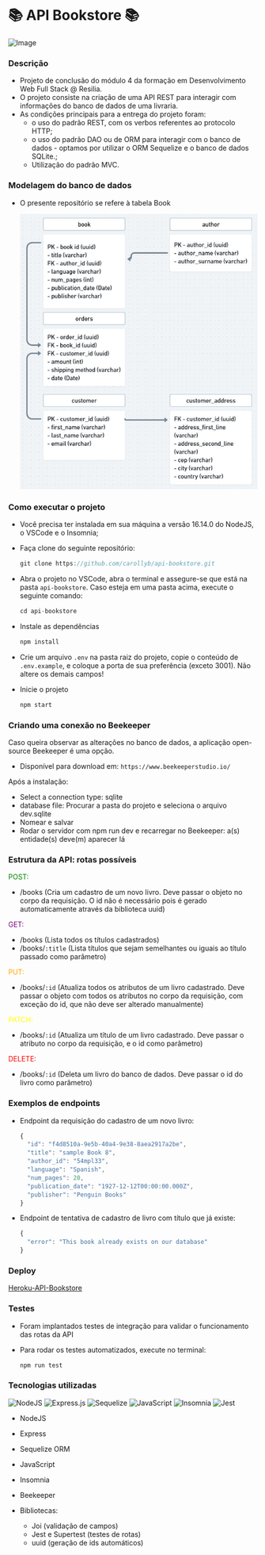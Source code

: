 # 📚 API Bookstore 📚

  ![Image](./public/images/library.jpg)
### Descrição

 - Projeto de conclusão do módulo 4 da formação em Desenvolvimento Web Full Stack @ Resilia. 
 - O projeto consiste na criação de uma API REST para interagir com informações do banco de dados de uma livraria. 
 - As condições principais para a entrega do projeto foram: 
   - o uso do padrão REST, com os verbos referentes ao protocolo HTTP; 
   - o uso do padrão DAO ou de ORM para interagir com o banco de dados - optamos por utilizar o ORM Sequelize e o banco de dados SQLite.;
   - Utilização do padrão MVC. 

### Modelagem do banco de dados

- O presente repositório se refere à tabela Book
  
  ![Image](./public/images/db-base.JPG)

### Como executar o projeto
- Você precisa ter instalada em sua máquina a versão 16.14.0 do NodeJS, o VSCode e o Insomnia;
- Faça clone do seguinte repositório:
 
    ```js
    git clone https://github.com/carollyb/api-bookstore.git
    ```

- Abra o projeto no VSCode, abra o terminal e assegure-se que está na pasta `api-bookstore`. Caso esteja em uma pasta acima, execute o seguinte comando:
  ```js
  cd api-bookstore
-  Instale as dependências
     ```js
     npm install
- Crie um arquivo `.env` na pasta raiz do projeto, copie o conteúdo de `.env.example`, e coloque a porta de sua preferência (exceto 3001). Não altere os demais campos!
- Inicie o projeto
   ```js
   npm start
### Criando uma conexão no Beekeeper

  Caso queira observar as alterações no banco de dados, a aplicação open-source Beekeeper é uma opção.
  - Disponível para download em: `https://www.beekeeperstudio.io/`
  
  Após a instalação:
- Select a connection type: sqlite
- database file: Procurar a pasta do projeto e seleciona o arquivo dev.sqlite
- Nomear e salvar
- Rodar o servidor com npm run dev e recarregar no Beekeeper: a(s) entidade(s) deve(m) aparecer lá

### Estrutura da API: rotas possíveis
<span style="color: green"> POST: </span>
  - /books (Cria um cadastro de um novo livro. Deve passar o objeto no corpo da requisição. O id não é necessário pois é gerado automaticamente através da biblioteca uuid)
  
<span style="color: purple"> GET: </span> 
  - /books (Lista todos os títulos cadastrados)
  - /books/`:title` (Lista títulos que sejam semelhantes ou iguais ao título passado como parâmetro)

<span style="color: orange"> PUT: </span>
  - /books/`:id` (Atualiza todos os atributos de um livro cadastrado. Deve passar o objeto com todos os atributos no corpo da requisição, com exceção do id, que não deve ser alterado manualmente)

<span style="color: yellow"> PATCH: </span>
  - /books/`:id` (Atualiza um título de um livro cadastrado. Deve passar o atributo no corpo da requisição, e o id como parâmetro)

<span style="color: red"> DELETE: </span>
  - /books/`:id` (Deleta um livro do banco de dados. Deve passar o id do livro como parâmetro)

### Exemplos de endpoints
- Endpoint da requisição do cadastro de um novo livro:
  ```js
  {
	"id": "f4d8510a-9e5b-40a4-9e38-8aea2917a2be",
	"title": "sample Book 8",
	"author_id": "54mpl33",
	"language": "Spanish",
	"num_pages": 20,
	"publication_date": "1927-12-12T00:00:00.000Z",
	"publisher": "Penguin Books"
  }
  ```
- Endpoint de tentativa de cadastro de livro com título que já existe:
  ```js
  {
	"error": "This book already exists on our database"
  }
  ```

### Deploy

[Heroku-API-Bookstore](https://api-bookstore-resilia.herokuapp.com/)
### Testes
- Foram implantados testes de integração para validar o funcionamento das rotas da API
- Para rodar os testes automatizados, execute no terminal:

  ```js
  npm run test
### Tecnologias utilizadas

![NodeJS](https://img.shields.io/badge/node.js-6DA55F?style=for-the-badge&logo=node.js&logoColor=white)
![Express.js](https://img.shields.io/badge/express.js-%23404d59.svg?style=for-the-badge&logo=express&logoColor=%2361DAFB)
![Sequelize](https://img.shields.io/badge/Sequelize-52B0E7?style=for-the-badge&logo=Sequelize&logoColor=white)
![JavaScript](https://img.shields.io/badge/javascript-%23323330.svg?style=for-the-badge&logo=javascript&logoColor=%23F7DF1E)
![Insomnia](https://img.shields.io/badge/Insomnia-black?style=for-the-badge&logo=insomnia&logoColor=5849BE)
![Jest](https://img.shields.io/badge/-jest-%23C21325?style=for-the-badge&logo=jest&logoColor=white)

- NodeJS
- Express
- Sequelize ORM
- JavaScript
- Insomnia
- Beekeeper

- Bibliotecas: 
  - Joi (validação de campos)
  - Jest e Supertest (testes de rotas)
  - uuid (geração de ids automáticos)

